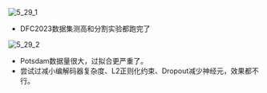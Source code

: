 ![5_29_1](C:\Users\wychencc\Desktop\5_29_1.png)

* DFC2023数据集测高和分割实验都跑完了

![5_29_2](C:\Users\wychencc\Desktop\5_29_2.png)

* Potsdam数据量很大，过拟合更严重了。
* 尝试过减小编解码器复杂度、L2正则化约束、Dropout减少神经元，效果都不行。